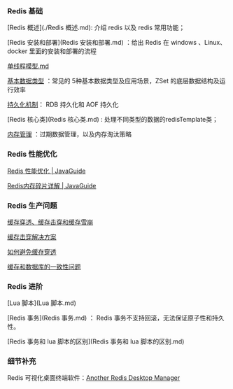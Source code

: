 ### Redis 基础

[Redis 概述](./Redis 概述.md): 介绍 redis 以及 redis 常用功能；

[Redis 安装和部署](Redis 安装和部署.md) ：给出 Redis 在 windows 、Linux、docker 里面的安装和部署的流程

[单线程模型.md](单线程模型.md) 

[基本数据类型](基本数据类型.md) ：常见的 5种基本数据类型及应用场景，ZSet 的底层数据结构及运行效率

[持久化机制](./持久化机制.md)： RDB 持久化和 AOF 持久化

[Redis 核心类](Redis 核心类.md) : 处理不同类型的数据的redisTemplate类；

[内存管理](内存管理.md) ：过期数据管理，以及内存淘汰策略





### Redis 性能优化

[Redis 性能优化 | JavaGuide](https://javaguide.cn/database/redis/redis-questions-02.html#redis-性能优化-重要)

[Redis内存碎片详解 | JavaGuide](https://javaguide.cn/database/redis/redis-memory-fragmentation.html)



### Redis 生产问题

[缓存穿透、缓存击穿和缓存雪崩](https://javaguide.cn/database/redis/redis-questions-02.html#缓存穿透)

[缓存击穿解决方案](./缓存击穿解决方案.md) 

[如何避免缓存穿透](如何避免缓存穿透.md) 

[缓存和数据库的一致性问题](缓存和数据库的一致性问题.md) 





### Redis 进阶

 [Lua 脚本](Lua 脚本.md) 

 [Redis 事务](Redis 事务.md) ： Redis 事务不支持回滚，无法保证原子性和持久性。

 [Redis 事务和 lua 脚本的区别](Redis 事务和 lua 脚本的区别.md) 





### 细节补充

 Redis 可视化桌面终端软件：[Another Redis Desktop Manager](https://github.com/qishibo/AnotherRedisDesktopManager/releases)